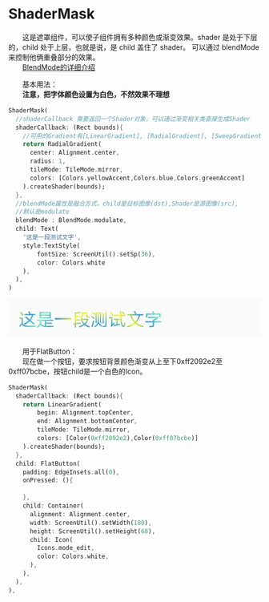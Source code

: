 # ShaderMask
&emsp;&emsp;这是遮罩组件，可以使子组件拥有多种颜色或渐变效果。shader 是处于下层的，child 处于上层，也就是说，是 child 盖住了 shader。
可以通过 blendMode 来控制他俩重叠部分的效果。  
&emsp;&emsp;[BlendMode的详细介绍](https://blog.csdn.net/chenlove1/article/details/84574237)  
  
&emsp;&emsp;基本用法：  
&emsp;&emsp;**注意，把字体颜色设置为白色，不然效果不理想**

```dart
ShaderMask(
  //shaderCallback 需要返回一个Shader对象，可以通过渐变相关类直接生成Shader
  shaderCallback: (Rect bounds){
    //可用的Gradient有[LinearGradient], [RadialGradient], [SweepGradient]
    return RadialGradient(
      center: Alignment.center,
      radius: 1,
      tileMode: TileMode.mirror,
      colors: [Colors.yellowAccent,Colors.blue,Colors.greenAccent]
    ).createShader(bounds);
  },
  //blendMode属性是融合方式，child是目标图像(dst),Shader是源图像(src),
  //默认是modulate
  blendMode : BlendMode.modulate,
  child: Text(
    '这是一段测试文字',
    style:TextStyle(
        fontSize: ScreenUtil().setSp(36),
        color: Colors.white
    ),
  ),
)
```

![图片说明](组件的使用/photos/20200512_134312_ShaderMask_01.jpg)

  
    
&emsp;&emsp;用于FlatButton：  
&emsp;&emsp;现在做一个按钮，要求按钮背景颜色渐变从上至下0xff2092e2至0xff07bcbe，按钮child是一个白色的Icon。

```dart
ShaderMask(
  shaderCallback: (Rect bounds){
    return LinearGradient(
        begin: Alignment.topCenter,
        end: Alignment.bottomCenter,
        tileMode: TileMode.mirror,
        colors: [Color(0xff2092e2),Color(0xff07bcbe)]
    ).createShader(bounds);
  },
  child: FlatButton(
    padding: EdgeInsets.all(0),
    onPressed: (){

    },
    child: Container(
      alignment: Alignment.center,
      width: ScreenUtil().setWidth(180),
      height: ScreenUtil().setHeight(68),
      child: Icon(
        Icons.mode_edit,
        color: Colors.white,
      ),
    ),
  ),
),
```




